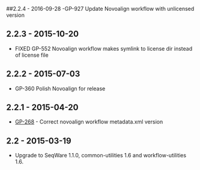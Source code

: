 ##2.2.4 - 2016-09-28
-GP-927 Update Novoalign workflow with unlicensed version

## 2.2.3 - 2015-10-20
- FIXED GP-552 Novoalign workflow makes symlink to license dir instead of license file

## 2.2.2 - 2015-07-03
- GP-360 Polish Novoalign for release

## 2.2.1 - 2015-04-20
- [GP-268](https://jira.oicr.on.ca/browse/GP-268) - Correct novoalign workflow metadata.xml version

## 2.2 - 2015-03-19
- Upgrade to SeqWare 1.1.0, common-utilities 1.6 and workflow-utilities 1.6.
